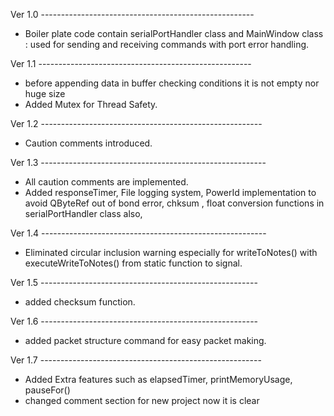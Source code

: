 Ver 1.0 -----------------------------------------------------
- Boiler plate code contain serialPortHandler class and MainWindow class : used for sending and receiving commands with port error handling.

Ver 1.1 -----------------------------------------------------
- before appending data in buffer checking conditions it is not empty nor huge size
- Added Mutex for Thread Safety.

Ver 1.2 -------------------------------------------------------
- Caution comments introduced.
 
Ver 1.3 --------------------------------------------------------
- All caution comments are implemented.
- Added responseTimer, File logging system, PowerId implementation to avoid QByteRef out of bond error, chksum , float conversion functions in serialPortHandler class also,

Ver 1.4 --------------------------------------------------------
- Eliminated circular inclusion warning especially for writeToNotes() with executeWriteToNotes() from static function to signal.

Ver 1.5 ------------------------------------------------------
- added checksum function.

Ver 1.6 ------------------------------------------------------
- added packet structure command for easy packet making.

Ver 1.7 -------------------------------------------------------
- Added Extra features such as elapsedTimer, printMemoryUsage, pauseFor()
- changed comment section for new project now it is clear
